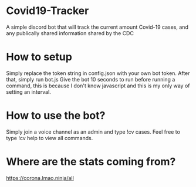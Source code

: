 # Covid19-Tracker
A simple discord bot that will track the current amount Covid-19 cases, and any publically shared information shared by the CDC

# How to setup
Simply replace the token string in config.json with your own bot token. After that, simply run bot.js
Give the bot 10 seconds to run before running a command, this is because I don't know javascript and this is my only way of setting an interval.

# How to use the bot?
Simply join a voice channel as an admin and type !cv cases.
Feel free to type !cv help to view all commands.

# Where are the stats coming from?
https://corona.lmao.ninja/all
